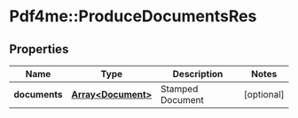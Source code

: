# Pdf4me::ProduceDocumentsRes

## Properties
Name | Type | Description | Notes
------------ | ------------- | ------------- | -------------
**documents** | [**Array&lt;Document&gt;**](Document.md) | Stamped Document | [optional] 


